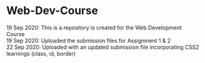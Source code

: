 # Web-Dev-Course
19 Sep 2020: This is a repository is created for the Web Development Course <br>
19 Sep 2020: Uploaded the submission files for Assignment 1 & 2 <br>
22 Sep 2020: Uploaded with an updated submission file incorporating CSS2 learnings (class, id, border)
